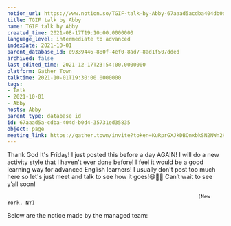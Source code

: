 ```yaml
---
notion_url: https://www.notion.so/TGIF-talk-by-Abby-67aaad5acdba404db0d435731ed35835
title: TGIF talk by Abby
name: TGIF talk by Abby
created_time: 2021-08-17T19:10:00.0000000
language_level: intermediate to advanced
indexDate: 2021-10-01
parent_database_id: e9339446-880f-4ef0-8ad7-8ad1f507dded
archived: false
last_edited_time: 2021-12-17T23:54:00.0000000
platform: Gather Town
talktime: 2021-10-01T19:30:00.0000000
tags:
- Talk
- 2021-10-01
- Abby
hosts: Abby
parent_type: database_id
id: 67aaad5a-cdba-404d-b0d4-35731ed35835
object: page
meeting_link: https://gather.town/invite?token=KuRprGXJkDBOnxbkSN2NWn2HuHjwl9GJ
---
```


Thank God It's Friday! I just posted this before a day AGAIN!
I will do a new activity style that I haven't ever done before! I feel it would be a good learning way for advanced English learners!
I usually don't post too much here so let's just meet and talk to see how it goes!😆👍🏻
Can’t wait to see y’all soon!


                                                                  (New York, NY)
                                                  



Below are the notice made by the managed team:


